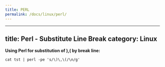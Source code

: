 ```yaml
---
title: PERL
permalink: /docs/linux/perl/
---
```

---
title: Perl - Substitute Line Break
category: Linux
---

**Using Perl for substitution of ),( by break line:**
```
cat tst | perl -pe 's/\)\,\(/\n/g'
```
